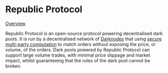 # Republic Protocol

[Overview](./pages/00-overview.md)

Republic Protocol is an open-source protocol powering decentralised dark pools. It is run by a decentralised network of [Darknodes](./01-darknodes.md) that using [secure multi-party computation](https://en.wikipedia.org/wiki/Secure_multi-party_computation) to match orders without exposing the price, or volume, of the orders. Dark pools powered by Republic Protocol can support large volume trades, with minimal price slippage and market impact, whilst guaranteeing that the rules of the dark pool cannot be broken.
